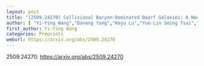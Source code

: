 ```yaml
---
layout: post
title: "[2509.24270] Collisional Baryon-Dominated Dwarf Galaxies: A New Probe of Bursty Feedback and Dark Matter Physics"
author: [ "Yi-Ying Wang","Daneng Yang","Keyu Lu","Yue-Lin Sming Tsai","Yi-Zhong Fan" ]
first_author: Yi-Ying Wang
categories: Preprints
weburl: https://arxiv.org/abs/2509.24270
---
```


2509.24270: https://arxiv.org/abs/2509.24270
